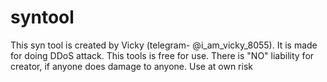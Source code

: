 # syntool
This syn tool is created by Vicky (telegram- @i_am_vicky_8055). It is made for doing DDoS attack. This tools is free for use.
There is "NO" liability for creator, if anyone does damage to anyone. Use at own risk
